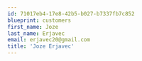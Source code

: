 ```yaml
---
id: 71017eb4-17e8-42b5-b027-b7337fb7c852
blueprint: customers
first_name: Joze
last_name: Erjavec
email: erjavec20@gmail.com
title: 'Joze Erjavec'
---
```

